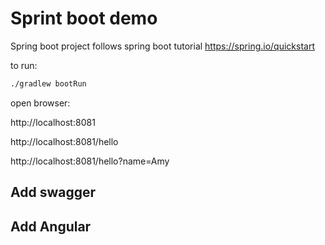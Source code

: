 # Sprint boot demo
Spring boot project follows spring boot tutorial https://spring.io/quickstart

to run:
```bash
./gradlew bootRun
```

open browser:

http://localhost:8081

http://localhost:8081/hello

http://localhost:8081/hello?name=Amy



## Add swagger


## Add Angular